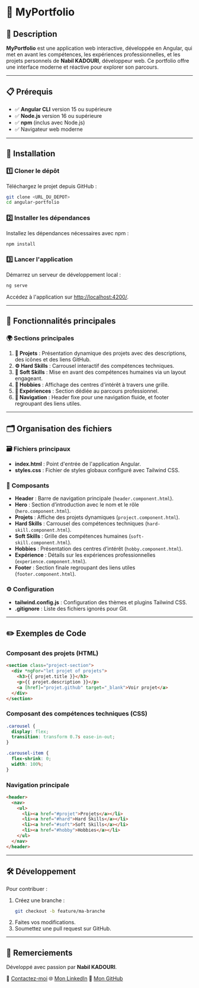 # 🌟 MyPortfolio

## 📝 **Description**
**MyPortfolio** est une application web interactive, développée en Angular, qui met en avant les compétences, les expériences professionnelles, et les projets personnels de **Nabil KADOURI**, développeur web. Ce portfolio offre une interface moderne et réactive pour explorer son parcours.

---

## 📋 **Prérequis**
- ✅ **Angular CLI** version 15 ou supérieure
- ✅ **Node.js** version 16 ou supérieure
- ✅ **npm** (inclus avec Node.js)
- ✅ Navigateur web moderne

---

## 🚀 **Installation**

### 1️⃣ **Cloner le dépôt**
Téléchargez le projet depuis GitHub :
```bash
git clone <URL_DU_DEPOT>
cd angular-portfolio
```

### 2️⃣ **Installer les dépendances**
Installez les dépendances nécessaires avec npm :
```bash
npm install
```

### 3️⃣ **Lancer l'application**
Démarrez un serveur de développement local :
```bash
ng serve
```
Accédez à l'application sur [http://localhost:4200/](http://localhost:4200/).

---

## 🌟 **Fonctionnalités principales**

### 🌍 **Sections principales**
1. **💼 Projets** : Présentation dynamique des projets avec des descriptions, des icônes et des liens GitHub.
2. **⚙️ Hard Skills** : Carrousel interactif des compétences techniques.
3. **🤝 Soft Skills** : Mise en avant des compétences humaines via un layout engageant.
4. **🎨 Hobbies** : Affichage des centres d'intérêt à travers une grille.
5. **📜 Expériences** : Section dédiée au parcours professionnel.
6. **🔗 Navigation** : Header fixe pour une navigation fluide, et footer regroupant des liens utiles.

---

## 🗂️ **Organisation des fichiers**

### 🗃️ **Fichiers principaux**
- **index.html** : Point d'entrée de l'application Angular.
- **styles.css** : Fichier de styles globaux configuré avec Tailwind CSS.

### 🧩 **Composants**
- **Header** : Barre de navigation principale (`header.component.html`).
- **Hero** : Section d’introduction avec le nom et le rôle (`hero.component.html`).
- **Projets** : Affiche des projets dynamiques (`project.component.html`).
- **Hard Skills** : Carrousel des compétences techniques (`hard-skill.component.html`).
- **Soft Skills** : Grille des compétences humaines (`soft-skill.component.html`).
- **Hobbies** : Présentation des centres d’intérêt (`hobby.component.html`).
- **Expérience** : Détails sur les expériences professionnelles (`experience.component.html`).
- **Footer** : Section finale regroupant des liens utiles (`footer.component.html`).

### ⚙️ **Configuration**
- **tailwind.config.js** : Configuration des thèmes et plugins Tailwind CSS.
- **.gitignore** : Liste des fichiers ignorés pour Git.

---

## ✏️ **Exemples de Code**

### **Composant des projets** (HTML)
```html
<section class="project-section">
  <div *ngFor="let projet of projets">
    <h3>{{ projet.title }}</h3>
    <p>{{ projet.description }}</p>
    <a [href]="projet.github" target="_blank">Voir projet</a>
  </div>
</section>
```

### **Composant des compétences techniques** (CSS)
```css
.carousel {
  display: flex;
  transition: transform 0.7s ease-in-out;
}

.carousel-item {
  flex-shrink: 0;
  width: 100%;
}
```

### **Navigation principale**
```html
<header>
  <nav>
    <ul>
      <li><a href="#projet">Projets</a></li>
      <li><a href="#hard">Hard Skills</a></li>
      <li><a href="#soft">Soft Skills</a></li>
      <li><a href="#hobby">Hobbies</a></li>
    </ul>
  </nav>
</header>
```

---

## 🛠️ **Développement**
Pour contribuer :
1. Créez une branche :
   ```bash
   git checkout -b feature/ma-branche
   ```
2. Faites vos modifications.
3. Soumettez une pull request sur GitHub.

---

## 💬 **Remerciements**
Développé avec passion par **Nabil KADOURI**. 

📩 [Contactez-moi](mailto:kadourinabil7@gmail.com)
🌐 [Mon LinkedIn](https://www.linkedin.com/in/nabil-kadouri/)
🐙 [Mon GitHub](https://github.com/NabilKADOURI)